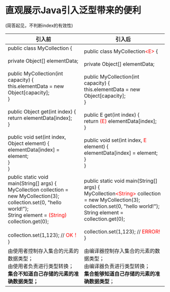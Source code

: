 # 直观展示Java引入泛型带来的便利

(简答起见，不判断index的有效性)

| 引入前                                                       | 引入后                                                       |
| ------------------------------------------------------------ | ------------------------------------------------------------ |
| public class MyCollection {<br/><br/>    private Object[] elementData;<br/><br/>    public MyCollection(int capacity) {<br/>        this.elementData = new Object[capacity];<br/>    }<br/><br/>    public Object get(int index) {<br/>               return elementData[index];<br/>    }<br/><br/>    public void set(int index, Object element) {<br/>        elementData[index] = element;<br/>    }<br/>} | public class MyCollection<font color = red>\<E\></font> {<br/><br/>    private Object[] elementData;<br/><br/>    public MyCollection(int capacity) {<br/>        this.elementData = new Object[capacity];<br/>    }<br/><br />    public E get(int index) {<br/>        return <font color = red>(E)</font> elementData[index];<br/>    }<br/><br/>    public void set(int index, <font color = red>E</font> element) {<br/>        elementData[index] = element;<br/>    }<br/>} |
| public static void main(String[] args) { <br />    MyCollection collection = new MyCollection(3);<br />    collection.set(0, "hello world!");<br />    String element = <font color = red>(String)</font> collection.get(0);<br /><br />    collection.set(1,123); // <font color = red>OK！</font> <br /> } | public static void main(String[] args) {<br />    MyCollection<font color = red>\<String\></font> collection = new MyCollection(3);<br />    collection.set(0, "hello world!");<br />    String element = collection.get(0);<br /><br />    collection.set(1,123); // <font color = red>ERROR!</font> <br />} |
| 由使用者控制存入集合的元素的数据类型；<br />由使用者负责进行类型转换；<br />**集合不知道自己存储的元素的准确数据类型；** | 由编译器控制存入集合的元素的数据类型；<br />由编译器负责进行类型转换；<br />**集合能够知道自己存储的元素的准确数据类型**； |



